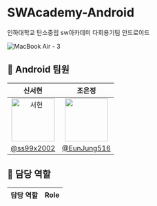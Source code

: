 # SWAcademy-Android 

인하대학교 탄소중립 sw아카데미 다회용기팀 안드로이드

![MacBook Air - 3](https://github.com/Team-SWAcademy/SWAcademy-Android/assets/70602631/be42ef75-6997-40b6-9857-eac16660c9d5)

## 👥 Android 팀원
|신서현|조은정|
|:-:|:-:|
|<img width="100px" alt="서현" src="https://avatars.githubusercontent.com/u/70602631?s=400&u=5fe72e42ad68663a69e3459bf9acfcae1033b4fc&v=4">|<img src="https://avatars.githubusercontent.com/u/65918936?v=4" width="100px" />|<img width="100" alt="은정" src="https://github.com/EunJung516">
|[@ss99x2002](https://github.com/ss99x2002)|[@EunJung516](https://github.com/EunJung516)|


## 🌟 담당 역할
|담당 역할|Role|
|:-:|:-:|
